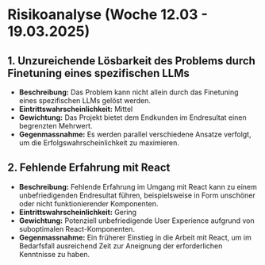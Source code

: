 # Risikoanalyse (Woche 12.03 - 19.03.2025)

## 1. Unzureichende Lösbarkeit des Problems durch Finetuning eines spezifischen LLMs
- **Beschreibung:** Das Problem kann nicht allein durch das Finetuning eines spezifischen LLMs gelöst werden.
- **Eintrittswahrscheinlichkeit:** Mittel
- **Gewichtung:** Das Projekt bietet dem Endkunden im Endresultat einen begrenzten Mehrwert.
- **Gegenmassnahme:** Es werden parallel verschiedene Ansatze verfolgt, um die Erfolgswahrscheinlichkeit zu maximieren.


## 2. Fehlende Erfahrung mit React
- **Beschreibung:** Fehlende Erfahrung im Umgang mit React kann zu einem unbefriedigenden Endresultat führen, beispielsweise in Form unschöner oder nicht funktionierender Komponenten.
- **Eintrittswahrscheinlichkeit:** Gering
- **Gewichtung:** Potenziell unbefriedigende User Experience aufgrund von suboptimalen React-Komponenten.
- **Gegenmassnahme:** Ein früherer Einstieg in die Arbeit mit React, um im Bedarfsfall ausreichend Zeit zur Aneignung der erforderlichen Kenntnisse zu haben.
